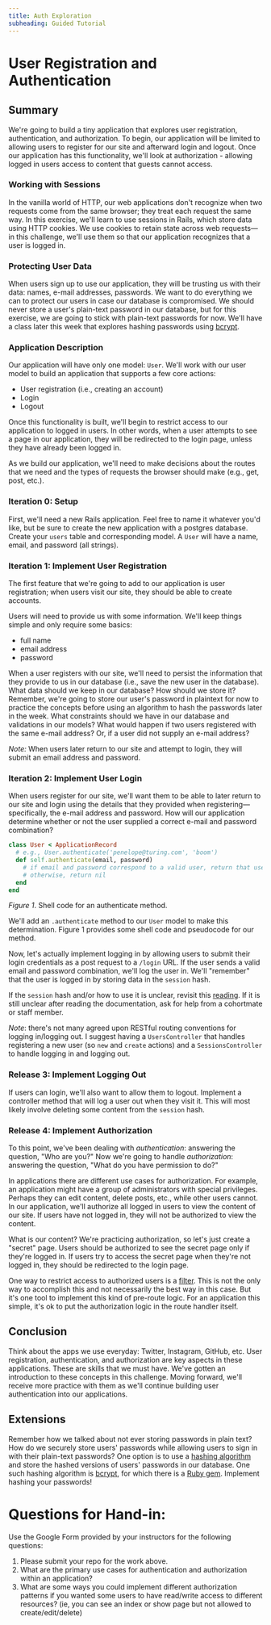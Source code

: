 ```yaml
---
title: Auth Exploration
subheading: Guided Tutorial
---
```


# User Registration and Authentication

## Summary
We're going to build a tiny application that explores user registration, authentication, and authorization.  To begin, our application will be limited to allowing users to register for our site and afterward login and logout.  Once our application has this functionality, we'll look at authorization - allowing logged in users access to content that guests cannot access.


### Working with Sessions
In the vanilla world of HTTP, our web applications don't recognize when two requests come from the same browser; they treat each request the same way.  In this exercise, we'll learn to use sessions in Rails, which store
data using HTTP cookies.  We use cookies to retain state across web requests—in this challenge, we'll use them so that our application recognizes that a user is logged in.


### Protecting User Data
When users sign up to use our application, they will be trusting us with their data:  names, e-mail addresses, passwords.  We want to do everything we can to protect our users in case our database is compromised.  We should never store a user's plain-text password in our database, but for this exercise, we are going to stick with plain-text passwords for now. We'll have a class later this week that explores hashing passwords using [bcrypt](https://en.wikipedia.org/wiki/Bcrypt).


### Application Description
Our application will have only one model: `User`.  We'll work with our user model to build an application that supports a few core actions:

- User registration (i.e., creating an account)
- Login
- Logout

Once this functionality is built, we'll begin to restrict access to our application to logged in users.  In other words, when a user attempts to see a page in our application, they will be redirected to the login page, unless they have already been logged in.

As we build our application, we'll need to make decisions about the routes that we need and the types of requests the browser should make (e.g., get, post, etc.).

### Iteration 0: Setup

First, we'll need a new Rails application. Feel free to name it whatever you'd like, but be sure to create the new application with a postgres database. Create your `users` table and corresponding model. A `User` will have a name, email, and password (all strings).

### Iteration 1:  Implement User Registration
The first feature that we're going to add to our application is user registration; when users visit our site, they should be able to create accounts.

Users will need to provide us with some information.  We'll keep things simple and only require some basics:

- full name
- email address
- password

When a user registers with our site, we'll need to persist the information that they provide to us in our database (i.e., save the new user in the database).  What data should we keep in our database?  How should we store it?  Remember, we're going to store our user's password in plaintext for now to practice the concepts before using an algorithm to hash the passwords later in the week. What constraints should we have in our database and validations in our models?  What would happen if two users registered with the same e-mail address?  Or, if a user did not supply an e-mail address?

*Note:*  When users later return to our site and attempt to login, they will submit an email address and password.


### Iteration 2:  Implement User Login
When users register for our site, we'll want them to be able to later return to our site and login using the details that they provided when registering—specifically, the e-mail address and password.  How will our application determine whether or not the user supplied a correct e-mail and password combination?

```ruby
class User < ApplicationRecord
  # e.g., User.authenticate('penelope@turing.com', 'boom')
  def self.authenticate(email, password)
    # if email and password correspond to a valid user, return that user
    # otherwise, return nil
  end
end
```
*Figure 1*.  Shell code for an authenticate method.

We'll add an `.authenticate` method to our `User` model to make this determination.  Figure 1 provides some shell code and pseudocode for our method.

Now, let's actually implement logging in by allowing users to submit their login credentials as a post request to a `/login` URL.  If the user sends a valid email and password combination, we'll log the user in.  We'll "remember" that the user is logged in by storing data in the `session` hash.

If the `session` hash and/or how to use it is unclear, revisit this [reading](http://www.theodinproject.com/courses/ruby-on-rails/lessons/sessions-cookies-and-authentication).  If it is still unclear after reading the documentation, ask for help from a cohortmate or staff member.

*Note*: there's not many agreed upon RESTful routing conventions for logging in/logging out. I suggest having a `UsersController` that handles registering a new user (so `new` and `create` actions) and a `SessionsController` to handle logging in and logging out.


### Release 3:  Implement Logging Out

If users can login, we'll also want to allow them to logout.  Implement a controller method that will log a user out when they visit it.  This will most likely involve deleting some content from the `session` hash.


### Release 4:  Implement Authorization

To this point, we've been dealing with *authentication*:  answering the question, "Who are you?"  Now we're going to handle *authorization*:  answering the question, "What do you have permission to do?"

In applications there are different use cases for authorization.  For example, an application might have a group of administrators with special privileges.  Perhaps they can edit content, delete posts, etc., while other users cannot.  In our application, we'll authorize all logged in users to view the content of our site.  If users have not logged in, they will not be authorized to view the content.

What is our content?  We're practicing authorization, so let's just create a "secret" page.  Users should be authorized to see the secret page only if they're logged in.  If users try to access the secret page when they're not logged in, they should be redirected to the login page.

One way to restrict access to authorized users is a [filter](http://guides.rubyonrails.org/action_controller_overview.html#filters).  This is not the only way to accomplish this and not necessarily the best way in this case.  But it's one tool to implement this kind of pre-route logic.  For an application this simple, it's ok to put the authorization logic in the route handler itself.


## Conclusion

Think about the apps we use everyday:  Twitter, Instagram, GitHub, etc.  User registration, authentication, and authorization are key aspects in these applications.  These are skills that we must have.  We've gotten an introduction to these concepts in this challenge.  Moving forward, we'll receive more practice with them as we'll continue building user authentication into our applications.

## Extensions

Remember how we talked about not ever storing passwords in plain text? How do we securely store users' passwords while allowing users to sign in with their plain-text passwords?  One option is to use a [hashing algorithm](https://en.wikipedia.org/wiki/Cryptographic_hash_function) and store the hashed versions of users' passwords in our database.  One such hashing algorithm is [bcrypt](https://en.wikipedia.org/wiki/Bcrypt), for which there is a [Ruby gem](https://github.com/codahale/bcrypt-ruby). Implement hashing your passwords!


# Questions for Hand-in:

Use the Google Form provided by your instructors for the following questions:

1. Please submit your repo for the work above.
1. What are the primary use cases for authentication and authorization within an application?
1. What are some ways you could implement different authorization patterns if you wanted some users to have read/write access to different resources? (ie, you can see an index or show page but not allowed to create/edit/delete)
